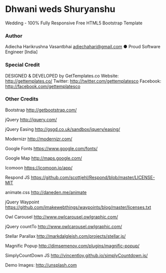 # Dhwani weds Shuryanshu

Wedding - 100% Fully Responsive Free HTML5 Bootstrap Template

### Author
Adiecha Harikrushna Vasantbhai <adiechahari@gmail.com>
● Proud Software Engineer [India]


### Special Credit

DESIGNED & DEVELOPED by GetTemplates.co
Website: http://gettemplates.co/
Twitter: http://twitter.com/gettemplatesco
Facebook: http://facebook.com/gettemplatesco

### Other Credits

Bootstrap
http://getbootstrap.com/

jQuery
http://jquery.com/

jQuery Easing
http://gsgd.co.uk/sandbox/jquery/easing/

Modernizr
http://modernizr.com/

Google Fonts
https://www.google.com/fonts/

Google Map
http://maps.google.com/

Icomoon
https://icomoon.io/app/

Respond JS
https://github.com/scottjehl/Respond/blob/master/LICENSE-MIT

animate.css
http://daneden.me/animate

jQuery Waypoint
https://github.com/imakewebthings/waypoints/blog/master/licenses.txt

Owl Carousel
http://www.owlcarousel.owlgraphic.com/

jQuery countTo
http://www.owlcarousel.owlgraphic.com/

Stellar Parallax
http://markdalgleish.com/projects/stellar.js/

Magnific Popup
http://dimsemenov.com/plugins/magnific-popup/

SimplyCountDown JS
http://vincentloy.github.io/simplyCountdown.js/

Demo Images:
http://unsplash.com

